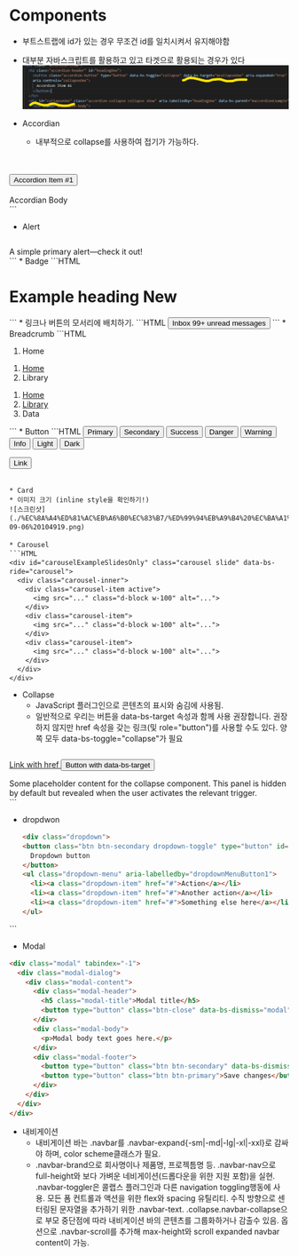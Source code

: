 # Components

* 부트스트랩에 id가 있는 경우 무조건 id를 일치시켜서 유지해야함
* 대부분 자바스크립트를 활용하고 있고 타겟으로 활용되는 경우가 있다
![스크린샷](./%EC%8A%A4%ED%81%AC%EB%A6%B0%EC%83%B7/%ED%99%94%EB%A9%B4%20%EC%BA%A1%EC%B2%98%202022-09-06%20102530.png)

* Accordian
  * 내부적으로 collapse를 사용하여 접기가 가능하다.
  ```HTML
<div class="accordion" id="accordionExample">
  <div class="accordion-item">
    <h2 class="accordion-header" id="headingOne">
      <button class="accordion-button" type="button" data-bs-toggle="collapse" data-bs-target="#collapseOne" aria-expanded="true" aria-controls="collapseOne">
        Accordion Item #1
      </button>
    </h2>
    <div id="collapseOne" class="accordion-collapse collapse show" aria-labelledby="headingOne" data-bs-parent="#accordionExample">
      <div class="accordion-body">
        Accordian Body
      </div>
    </div>
  </div>
</div>
  ```

* Alert
  ```HTML
<div class="alert alert-primary" role="alert">
  A simple primary alert—check it out!
</div>
  ```
* Badge
```HTML
<h1>Example heading <span class="badge bg-secondary">New</span></h1>
```
  * 링크나 버튼의 모서리에 배치하기.
```HTML
<button type="button" class="btn btn-primary position-relative">
  Inbox
  <span class="position-absolute top-0 start-100 translate-middle badge rounded-pill bg-danger">
    99+
    <span class="visually-hidden">unread messages</span>
  </span>
</button>
```
* Breadcrumb
```HTML
<nav aria-label="breadcrumb">
  <ol class="breadcrumb">
    <li class="breadcrumb-item active" aria-current="page">Home</li>
  </ol>
</nav>

<nav aria-label="breadcrumb">
  <ol class="breadcrumb">
    <li class="breadcrumb-item"><a href="#">Home</a></li>
    <li class="breadcrumb-item active" aria-current="page">Library</li>
  </ol>
</nav>

<nav aria-label="breadcrumb">
  <ol class="breadcrumb">
    <li class="breadcrumb-item"><a href="#">Home</a></li>
    <li class="breadcrumb-item"><a href="#">Library</a></li>
    <li class="breadcrumb-item active" aria-current="page">Data</li>
  </ol>
</nav>
```
* Button 
```HTML
<button type="button" class="btn btn-primary">Primary</button>
<button type="button" class="btn btn-secondary">Secondary</button>
<button type="button" class="btn btn-success">Success</button>
<button type="button" class="btn btn-danger">Danger</button>
<button type="button" class="btn btn-warning">Warning</button>
<button type="button" class="btn btn-info">Info</button>
<button type="button" class="btn btn-light">Light</button>
<button type="button" class="btn btn-dark">Dark</button>

<button type="button" class="btn btn-link">Link</button>
```

* Card
* 이미지 크기 (inline style을 확인하기!)
![스크린샷](./%EC%8A%A4%ED%81%AC%EB%A6%B0%EC%83%B7/%ED%99%94%EB%A9%B4%20%EC%BA%A1%EC%B2%98%202022-09-06%20104919.png)

* Carousel
```HTML
<div id="carouselExampleSlidesOnly" class="carousel slide" data-bs-ride="carousel">
  <div class="carousel-inner">
    <div class="carousel-item active">
      <img src="..." class="d-block w-100" alt="...">
    </div>
    <div class="carousel-item">
      <img src="..." class="d-block w-100" alt="...">
    </div>
    <div class="carousel-item">
      <img src="..." class="d-block w-100" alt="...">
    </div>
  </div>
</div>
```

* Collapse
  * JavaScript 플러그인으로 콘텐츠의 표시와 숨김에 사용됨.
  * 일반적으로 우리는 버튼을 data-bs-target 속성과 함께 사용 권장합니다. 권장하지 않지만 href 속성을 갖는 링크(및 role="button")를 사용할 수도 있다. 양쪽 모두 data-bs-toggle="collapse"가 필요
  ```html
<p>
  <a class="btn btn-primary" data-bs-toggle="collapse" href="#collapseExample" role="button" aria-expanded="false" aria-controls="collapseExample">
    Link with href
  </a>
  <button class="btn btn-primary" type="button" data-bs-toggle="collapse" data-bs-target="#collapseExample" aria-expanded="false" aria-controls="collapseExample">
    Button with data-bs-target
  </button>
</p>
<div class="collapse" id="collapseExample">
  <div class="card card-body">
    Some placeholder content for the collapse component. This panel is hidden by default but revealed when the user activates the relevant trigger.
  </div>
</div>
  ```

* dropdwon 
  ```HTML
  <div class="dropdown">
  <button class="btn btn-secondary dropdown-toggle" type="button" id="dropdownMenuButton1" data-bs-toggle="dropdown" aria-expanded="false">
    Dropdown button
  </button>
  <ul class="dropdown-menu" aria-labelledby="dropdownMenuButton1">
    <li><a class="dropdown-item" href="#">Action</a></li>
    <li><a class="dropdown-item" href="#">Another action</a></li>
    <li><a class="dropdown-item" href="#">Something else here</a></li>
  </ul>
</div>
  ```

* Modal
```HTML
<div class="modal" tabindex="-1">
  <div class="modal-dialog">
    <div class="modal-content">
      <div class="modal-header">
        <h5 class="modal-title">Modal title</h5>
        <button type="button" class="btn-close" data-bs-dismiss="modal" aria-label="Close"></button>
      </div>
      <div class="modal-body">
        <p>Modal body text goes here.</p>
      </div>
      <div class="modal-footer">
        <button type="button" class="btn btn-secondary" data-bs-dismiss="modal">Close</button>
        <button type="button" class="btn btn-primary">Save changes</button>
      </div>
    </div>
  </div>
</div>
```
* 내비게이션
  * 내비게이션 바는 .navbar를 .navbar-expand{-sm|-md|-lg|-xl|-xxl}로 감싸야 하며, color scheme클래스가 필요.
  * .navbar-brand으로 회사명이나 제품명, 프로젝틈명 등.
  .navbar-nav으로 full-height와 보다 가벼운 네비게이션(드롭다운을 위한 지원 포함)을 실현.
  .navbar-toggler은 콜랩스 플러그인과 다른 navigation toggling행동에 사용.
  모든 폼 컨트롤과 액션을 위한 flex와 spacing 유틸리티.
  수직 방향으로 센터링된 문자열을 추가하기 위한 .navbar-text.
  .collapse.navbar-collapse으로 부모 중단점에 따라 내비게이션 바의 콘텐츠를 그룹화하거나 감출수 있음.
  옵션으로 .navbar-scroll를 추가해 max-height와 scroll expanded navbar content이 가능.

